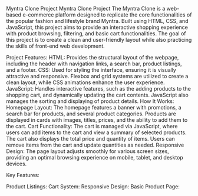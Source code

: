 
Myntra Clone Project
Myntra Clone Project
The Myntra Clone is a web-based e-commerce platform designed to replicate the core functionalities of the popular fashion and lifestyle brand Myntra. Built using HTML, CSS, and JavaScript, this project aims to provide an interactive shopping experience with product browsing, filtering, and basic cart functionalities. The goal of this project is to create a clean and user-friendly layout while also practicing the skills of front-end web development.

Project Features:
HTML: Provides the structural layout of the webpage, including the header with navigation links, a search bar, product listings, and a footer.
CSS: Used for styling the interface, ensuring it is visually attractive and responsive. Flexbox and grid systems are utilized to create a clean layout, while CSS animations enhance the user experience.
JavaScript​: Handles interactive features, such as the adding products to the shopping cart, and dynamically updating the cart contents. JavaScript also manages the sorting and displaying of product details.
How It Works:
Homepage Layout:
The homepage features a banner with promotions, a search bar for products, and several product categories.
Products are displayed in cards with images, titles, prices, and the ability to add them to the cart.
Cart Functionality:
The cart is managed via JavaScript, where users can add items to the cart and view a summary of selected products.
The cart also displays the total price and quantity of items. Users can remove items from the cart and update quantities as needed.
Responsive Design:
The page layout adjusts smoothly for various screen sizes, providing an optimal browsing experience on mobile, tablet, and desktop devices.

Key Features:

Product Listings: 
Cart System:
Responsive Design: 
Basic Product Page:
